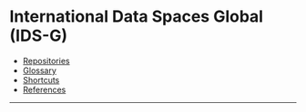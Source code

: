 # International Data Spaces Global (IDS-G)

- [Repositories](./repositories/README.md)
- [Glossary](./glossary/README.md)
- [Shortcuts](./shortcuts/README.md)
- [References](./references/README.md)

---
